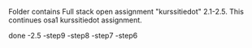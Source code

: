 Folder contains Full stack open assignment "kurssitiedot" 2.1-2.5.
This continues osa1 kurssitiedot assignment.

done
-2.5
-step9
-step8
-step7
-step6
